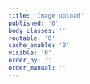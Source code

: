 ```yaml
---
title: 'Image upload'
published: '0'
body_classes: ''
routable: '0'
cache_enable: '0'
visible: '0'
order_by: ''
order_manual: ''
---
```



